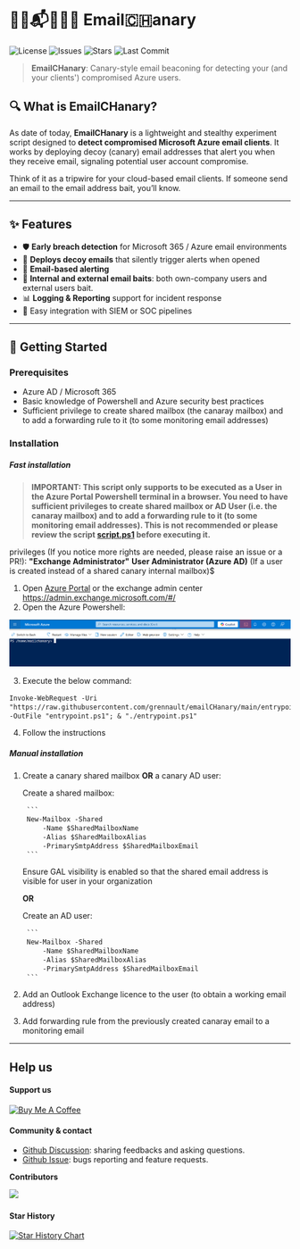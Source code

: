 # 🕵️‍♂️📬👨🏻‍💻 Email🇨🇭anary

![License](https://img.shields.io/github/license/grennault/emailCHanary)
![Issues](https://img.shields.io/github/issues/grennault/emailCHanary)
![Stars](https://img.shields.io/github/stars/grennault/emailCHanary)
![Last Commit](https://img.shields.io/github/last-commit/grennault/emailCHanary)

> **EmailCHanary**: Canary-style email beaconing for detecting your (and your clients') compromised Azure users.

## 🔍 What is EmailCHanary?

As date of today, **EmailCHanary** is a lightweight and stealthy experiment script designed to **detect compromised Microsoft Azure email clients**. It works by deploying decoy (canary) email addresses that alert you when they receive email, signaling potential user account compromise.

Think of it as a tripwire for your cloud-based email clients. If someone send an email to the email address bait, you’ll know.

---

## ✨ Features

- 🛡️ **Early breach detection** for Microsoft 365 / Azure email environments
- 📨 **Deploys decoy emails** that silently trigger alerts when opened
- 🔗 **Email-based alerting**
- 👥 **Internal and external email baits**: both own-company users and external users bait.
- 📊 **Logging & Reporting** support for incident response
- 🧰 Easy integration with SIEM or SOC pipelines

---

## 🚀 Getting Started

### Prerequisites

- Azure AD / Microsoft 365
- Basic knowledge of Powershell and Azure security best practices
- Sufficient privilege to create shared mailbox (the canaray mailbox) and to add a forwarding rule to it (to some monitoring email addresses)

### Installation

##### Fast installation

> **IMPORTANT: This script only supports to be executed as a User in the Azure Portal Powershell terminal in a browser. You need to have sufficient privileges to create shared mailbox or AD User (i.e. the canaray mailbox) and to add a forwarding rule to it (to some monitoring email addresses). This is not recommended or please review the script [script.ps1](./script.ps1) before executing it.**

privileges (If you notice more rights are needed, please raise an issue or a PR!): 
**"Exchange Administrator"**
**User Administrator (Azure AD)** (If a user is created instead of a shared canary internal mailbox)$


1. Open [Azure Portal](https://portal.azure.com/#home) or the exchange admin center https://admin.exchange.microsoft.com/#/
2. Open the Azure Powershell:

![Open Azure Powershell](./img/openAzurePS.jpg)

3. Execute the below command:

```
Invoke-WebRequest -Uri "https://raw.githubusercontent.com/grennault/emailCHanary/main/entrypoint.ps1" -OutFile "entrypoint.ps1"; & "./entrypoint.ps1"
```

4. Follow the instructions


##### Manual installation

1. Create a canary shared mailbox __OR__ a canary AD user:

    Create a shared mailbox:

        ```
        New-Mailbox -Shared
            -Name $SharedMailboxName
            -Alias $SharedMailboxAlias
            -PrimarySmtpAddress $SharedMailboxEmail
        ```

    Ensure GAL visibility is enabled so that the shared email address is visible for user in your organization

    __OR__

    Create an AD user:

        ```
        New-Mailbox -Shared
            -Name $SharedMailboxName
            -Alias $SharedMailboxAlias
            -PrimarySmtpAddress $SharedMailboxEmail
        ```

2. Add an Outlook Exchange licence to the user (to obtain a working email address)

2. Add forwarding rule from the previously created canaray email to a monitoring email

---

## Help us

#### Support us

<a href="https://www.buymeacoffee.com/grennault" target="_blank"><img src="https://cdn.buymeacoffee.com/buttons/default-orange.png" alt="Buy Me A Coffee" height="41" width="174"></a>

#### Community & contact

- [Github Discussion](https://github.com/grennault/emailCHanary/discussions): sharing feedbacks and asking questions.
- [Github Issue](https://github.com/grennault/emailCHanary/issues): bugs reporting and feature requests.

**Contributors**

<a href="https://github.com/grennault/emailCHanary/graphs/contributors">
  <img src="https://contrib.rocks/image?repo=grennault/emailCHanary" />
</a>

#### Star History

<a href="https://www.star-history.com/#grennault/emailCHanary&Timeline">
 <picture>
   <source media="(prefers-color-scheme: dark)" srcset="https://api.star-history.com/svg?repos=grennault/emailCHanary&type=Timeline&theme=dark" />
   <source media="(prefers-color-scheme: light)" srcset="https://api.star-history.com/svg?repos=grennault/emailCHanary&type=Timeline" />
   <img alt="Star History Chart" src="https://api.star-history.com/svg?repos=grennault/emailCHanary&type=Timeline" />
 </picture>
</a>
